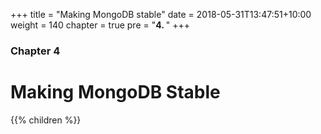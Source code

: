 +++
title = "Making MongoDB stable"
date = 2018-05-31T13:47:51+10:00
weight = 140
chapter = true
pre = "<b>4. </b>"
+++

### Chapter 4

# Making MongoDB Stable

{{% children  %}}
